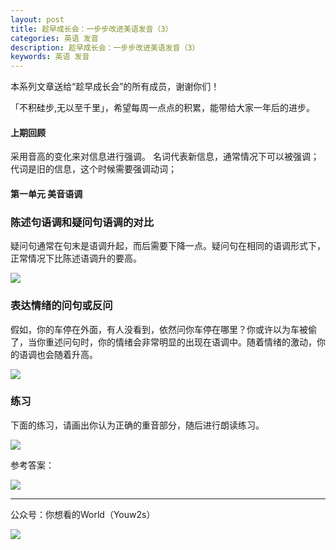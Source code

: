 ```yaml
---
layout: post
title: 趁早成长会：一步步改进美语发音（3）
categories: 英语 发音
description: 趁早成长会：一步步改进美语发音（3）
keywords: 英语 发音
---
```

本系列文章送给“趁早成长会”的所有成员，谢谢你们！

「不积硅步,无以至千里」，希望每周一点点的积累，能带给大家一年后的进步。

#### 上期回顾
采用音高的变化来对信息进行强调。
名词代表新信息，通常情况下可以被强调；
代词是旧的信息，这个时候需要强调动词；

#### 第一单元 美音语调

### 陈述句语调和疑问句语调的对比
疑问句通常在句末是语调升起，而后需要下降一点。疑问句在相同的语调形式下，正常情况下比陈述语调升的要高。

![][image-1]

### 表达情绪的问句或反问
假如，你的车停在外面，有人没看到，依然问你车停在哪里？你或许以为车被偷了，当你重述问句时，你的情绪会非常明显的出现在语调中。随着情绪的激动，你的语调也会随着升高。

![][image-2]

### 练习
下面的练习，请画出你认为正确的重音部分，随后进行朗读练习。

![][image-3]

参考答案：

![][image-4]

---- 
公众号：你想看的World（Youw2s）

![][image-5]

[image-1]:	http://upload-images.jianshu.io/upload_images/3342594-0f922c84a0db8599.png?imageMogr2/auto-orient/strip%7CimageView2/2/w/1240
[image-2]:	http://upload-images.jianshu.io/upload_images/3342594-8a436e86af3494e5.png?imageMogr2/auto-orient/strip%7CimageView2/2/w/1240
[image-3]:	http://upload-images.jianshu.io/upload_images/3342594-5d8800b62a1ac4f7.png?imageMogr2/auto-orient/strip%7CimageView2/2/w/1240
[image-4]:	http://upload-images.jianshu.io/upload_images/3342594-a3256946eb9508d7.png?imageMogr2/auto-orient/strip%7CimageView2/2/w/1240
[image-5]:	http://upload-images.jianshu.io/upload_images/3342594-dca1f89eba3e50ca.jpg?imageMogr2/auto-orient/strip%7CimageView2/2/w/1240